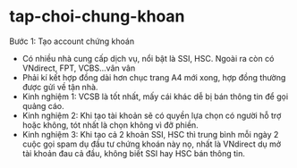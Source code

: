 # tap-choi-chung-khoan

Bước 1: Tạo account chứng khoán
 - Có nhiều nhà cung cấp dịch vụ, nổi bật là SSI, HSC. Ngoài ra còn có VNdirect, FPT, VCBS...vân vân
 - Phải kí kết hợp đồng dài hơn chục trang A4 mới xong, hợp đồng thường được gửi về tận nhà.
 - Kinh nghiệm 1: VCSB là tốt nhất, mấy cái khác dễ bị bán thông tin để gọi quảng cáo.
 - Kinh nghiệm 2: Khi tạo tài khoản sẽ có quyền lựa chọn có người hỗ trợ hoặc không, tót nhất là chọn không vì đỡ phiền.
 - Kinh nghiệm 3: Khi tạo cả 2 khoản SSI, HSC thì trung bình mỗi ngày 2 cuộc gọi spam dụ đầu tư chứng khoán này nọ, nhất là VNdirect dụ mở tài khoản đau cả đầu, không biết SSI hay HSC bán thông tin.
 
